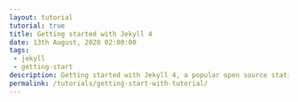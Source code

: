 ```yaml
---
layout: tutorial
tutorial: true
title: Getting started with Jekyll 4
date: 13th August, 2020 02:00:00
tags:
 - jekyll
 - getting-start
description: Getting started with Jekyll 4, a popular open source static site generator
permalink: /tutorials/getting-start-with-tutorial/
---
```

